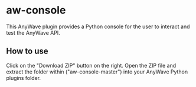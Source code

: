# aw-console

This AnyWave plugin provides a Python console for the user to interact and test the
AnyWave API.


## How to use

Click on the "Download ZIP" button on the right. Open the ZIP file and extract
the folder within ("aw-console-master") into your AnyWave Python plugins
folder.

